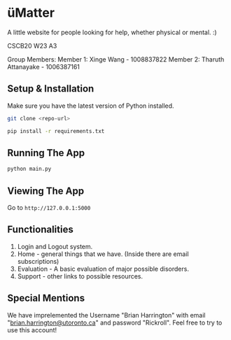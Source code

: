 # üMatter
A little website for people looking for help, whether physical or mental. :)

CSCB20 W23 A3

Group Members:
Member 1: Xinge Wang - 1008837822
Member 2: Tharuth Attanayake - 1006387161

## Setup & Installation

Make sure you have the latest version of Python installed.

```bash
git clone <repo-url>
```

```bash
pip install -r requirements.txt
```

## Running The App

```bash
python main.py
```

## Viewing The App

Go to `http://127.0.0.1:5000`

## Functionalities
1. Login and Logout system.
2. Home - general things that we have. (Inside there are email subscriptions)
3. Evaluation - A basic evaluation of major possible disorders.
4. Support - other links to possible resources.

## Special Mentions

We have imprelemented the Username "Brian Harrington" with email "brian.harrington@utoronto.ca" and password "Rickroll". Feel free to try to use this account!